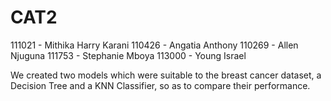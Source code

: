 # CAT2
111021  - Mithika Harry Karani
110426  - Angatia Anthony
110269  - Allen Njuguna
111753  - Stephanie Mboya
113000  - Young Israel
        
We created two models which were suitable to the breast cancer dataset, a Decision Tree and a KNN Classifier, so as to compare their performance.   
